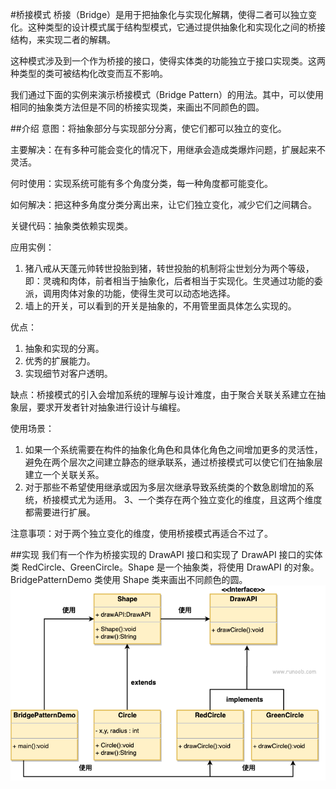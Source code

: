 #桥接模式
桥接（Bridge）是用于把抽象化与实现化解耦，使得二者可以独立变化。这种类型的设计模式属于结构型模式，它通过提供抽象化和实现化之间的桥接结构，来实现二者的解耦。

这种模式涉及到一个作为桥接的接口，使得实体类的功能独立于接口实现类。这两种类型的类可被结构化改变而互不影响。

我们通过下面的实例来演示桥接模式（Bridge Pattern）的用法。其中，可以使用相同的抽象类方法但是不同的桥接实现类，来画出不同颜色的圆。

##介绍
意图：将抽象部分与实现部分分离，使它们都可以独立的变化。

主要解决：在有多种可能会变化的情况下，用继承会造成类爆炸问题，扩展起来不灵活。

何时使用：实现系统可能有多个角度分类，每一种角度都可能变化。

如何解决：把这种多角度分类分离出来，让它们独立变化，减少它们之间耦合。

关键代码：抽象类依赖实现类。

应用实例：
1. 猪八戒从天蓬元帅转世投胎到猪，转世投胎的机制将尘世划分为两个等级，即：灵魂和肉体，前者相当于抽象化，后者相当于实现化。生灵通过功能的委派，调用肉体对象的功能，使得生灵可以动态地选择。 
2. 墙上的开关，可以看到的开关是抽象的，不用管里面具体怎么实现的。

优点： 
1. 抽象和实现的分离。 
2. 优秀的扩展能力。 
3. 实现细节对客户透明。

缺点：桥接模式的引入会增加系统的理解与设计难度，由于聚合关联关系建立在抽象层，要求开发者针对抽象进行设计与编程。

使用场景： 
1. 如果一个系统需要在构件的抽象化角色和具体化角色之间增加更多的灵活性，避免在两个层次之间建立静态的继承联系，通过桥接模式可以使它们在抽象层建立一个关联关系。 
2. 对于那些不希望使用继承或因为多层次继承导致系统类的个数急剧增加的系统，桥接模式尤为适用。 3、一个类存在两个独立变化的维度，且这两个维度都需要进行扩展。

注意事项：对于两个独立变化的维度，使用桥接模式再适合不过了。

##实现
我们有一个作为桥接实现的 DrawAPI 接口和实现了 DrawAPI 接口的实体类 RedCircle、GreenCircle。Shape 是一个抽象类，将使用 DrawAPI 的对象。BridgePatternDemo 类使用 Shape 类来画出不同颜色的圆。
![img.png](img.png)